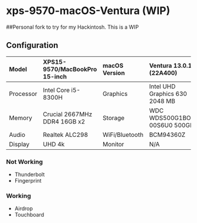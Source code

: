 # xps-9570-macOS-Ventura (WIP)

##Personal fork to try for my Hackintosh. This is a WIP

## Configuration

| Model     | XPS15-9570/MacBookPro 15-inch| macOS Version        | Ventura 13.0.1 (22A400)         |
| :-------- | :--------------------------- | :------------- | :------------------ |
| Processor | Intel Core i5-8300H | Graphics       | Intel UHD Graphics 630 2048 MB   |
| Memory    | Crucial 2667MHz DDR4 16GB x2   | Storage        | WDC WDS500G1BOC-00S6U0 500GB |
| Audio     | Realtek ALC298               | WiFi/Bluetooth | BCM94360Z  |
| Display   | UHD 4k            | Monitor        | N/A |

### Not Working

- Thunderbolt
- Fingerprint

### Working

- Airdrop
- Touchboard
